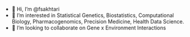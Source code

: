 - 👋 Hi, I’m @fsakhtari
- 👀 I’m interested in Statistical Genetics, Biostatistics, Computational Biology, Pharmacogenomics, Precision Medicine, Health Data Science.
- 💞️ I’m looking to collaborate on Gene x Environment Interactions

<!---
fsakhtari/fsakhtari is a ✨ special ✨ repository because its `README.md` (this file) appears on your GitHub profile.
You can click the Preview link to take a look at your changes.
--->
